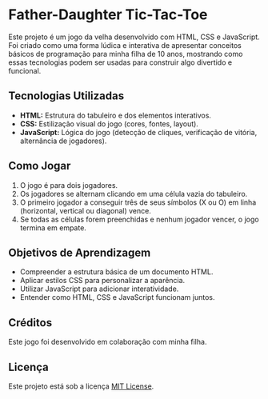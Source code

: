 # Father-Daughter Tic-Tac-Toe
Este projeto é um jogo da velha desenvolvido com HTML, CSS e JavaScript. Foi criado como uma forma lúdica e interativa de apresentar conceitos básicos de programação para minha filha de 10 anos, mostrando como essas tecnologias podem ser usadas para construir algo divertido e funcional.

## Tecnologias Utilizadas

*   **HTML:** Estrutura do tabuleiro e dos elementos interativos.
*   **CSS:** Estilização visual do jogo (cores, fontes, layout).
*   **JavaScript:** Lógica do jogo (detecção de cliques, verificação de vitória, alternância de jogadores).

## Como Jogar

1.  O jogo é para dois jogadores.
2.  Os jogadores se alternam clicando em uma célula vazia do tabuleiro.
3.  O primeiro jogador a conseguir três de seus símbolos (X ou O) em linha (horizontal, vertical ou diagonal) vence.
4.  Se todas as células forem preenchidas e nenhum jogador vencer, o jogo termina em empate.

## Objetivos de Aprendizagem

*   Compreender a estrutura básica de um documento HTML.
*   Aplicar estilos CSS para personalizar a aparência.
*   Utilizar JavaScript para adicionar interatividade.
*   Entender como HTML, CSS e JavaScript funcionam juntos.

## Créditos

Este jogo foi desenvolvido em colaboração com minha filha.

## Licença

Este projeto está sob a licença [MIT License](LICENSE).